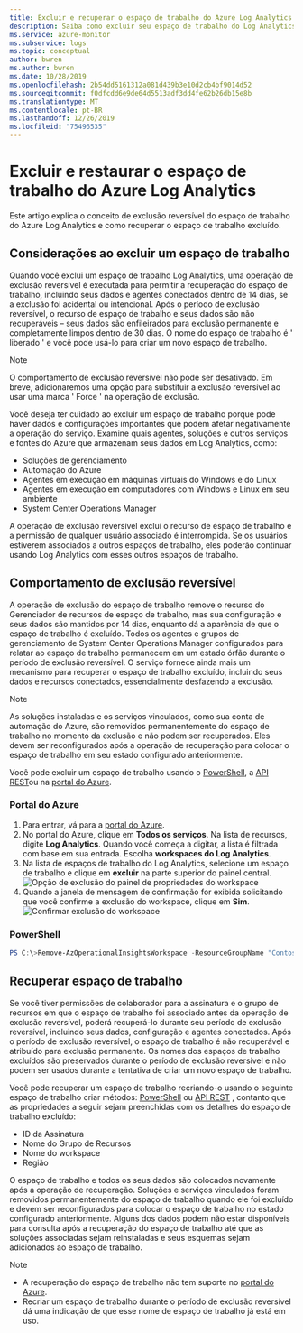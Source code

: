 ```yaml
---
title: Excluir e recuperar o espaço de trabalho do Azure Log Analytics | Microsoft Docs
description: Saiba como excluir seu espaço de trabalho do Log Analytics se tiver criado um em uma assinatura pessoal ou para reestruturar seu modelo de espaço de trabalho.
ms.service: azure-monitor
ms.subservice: logs
ms.topic: conceptual
author: bwren
ms.author: bwren
ms.date: 10/28/2019
ms.openlocfilehash: 2b54dd5161312a081d439b3e10d2cb4bf9014d52
ms.sourcegitcommit: f0dfcdd6e9de64d5513adf3dd4fe62b26db15e8b
ms.translationtype: MT
ms.contentlocale: pt-BR
ms.lasthandoff: 12/26/2019
ms.locfileid: "75496535"
---
```

# <a name="delete-and-restore-azure-log-analytics-workspace"></a>Excluir e restaurar o espaço de trabalho do Azure Log Analytics

Este artigo explica o conceito de exclusão reversível do espaço de trabalho do Azure Log Analytics e como recuperar o espaço de trabalho excluído. 

## <a name="considerations-when-deleting-a-workspace"></a>Considerações ao excluir um espaço de trabalho

Quando você exclui um espaço de trabalho Log Analytics, uma operação de exclusão reversível é executada para permitir a recuperação do espaço de trabalho, incluindo seus dados e agentes conectados dentro de 14 dias, se a exclusão foi acidental ou intencional. Após o período de exclusão reversível, o recurso de espaço de trabalho e seus dados são não recuperáveis – seus dados são enfileirados para exclusão permanente e completamente limpos dentro de 30 dias. O nome do espaço de trabalho é ' liberado ' e você pode usá-lo para criar um novo espaço de trabalho.

> [!NOTE]
> O comportamento de exclusão reversível não pode ser desativado. Em breve, adicionaremos uma opção para substituir a exclusão reversível ao usar uma marca ' Force ' na operação de exclusão.

Você deseja ter cuidado ao excluir um espaço de trabalho porque pode haver dados e configurações importantes que podem afetar negativamente a operação do serviço. Examine quais agentes, soluções e outros serviços e fontes do Azure que armazenam seus dados em Log Analytics, como:

* Soluções de gerenciamento
* Automação do Azure
* Agentes em execução em máquinas virtuais do Windows e do Linux
* Agentes em execução em computadores com Windows e Linux em seu ambiente
* System Center Operations Manager

A operação de exclusão reversível exclui o recurso de espaço de trabalho e a permissão de qualquer usuário associado é interrompida. Se os usuários estiverem associados a outros espaços de trabalho, eles poderão continuar usando Log Analytics com esses outros espaços de trabalho.

## <a name="soft-delete-behavior"></a>Comportamento de exclusão reversível

A operação de exclusão do espaço de trabalho remove o recurso do Gerenciador de recursos de espaço de trabalho, mas sua configuração e seus dados são mantidos por 14 dias, enquanto dá a aparência de que o espaço de trabalho é excluído. Todos os agentes e grupos de gerenciamento de System Center Operations Manager configurados para relatar ao espaço de trabalho permanecem em um estado órfão durante o período de exclusão reversível. O serviço fornece ainda mais um mecanismo para recuperar o espaço de trabalho excluído, incluindo seus dados e recursos conectados, essencialmente desfazendo a exclusão.

> [!NOTE] 
> As soluções instaladas e os serviços vinculados, como sua conta de automação do Azure, são removidos permanentemente do espaço de trabalho no momento da exclusão e não podem ser recuperados. Eles devem ser reconfigurados após a operação de recuperação para colocar o espaço de trabalho em seu estado configurado anteriormente.

Você pode excluir um espaço de trabalho usando o [PowerShell](https://docs.microsoft.com/powershell/module/azurerm.operationalinsights/remove-azurermoperationalinsightsworkspace?view=azurermps-6.13.0), a [API REST](https://docs.microsoft.com/rest/api/loganalytics/workspaces/delete)ou na [portal do Azure](https://portal.azure.com).

### <a name="azure-portal"></a>Portal do Azure

1. Para entrar, vá para a [portal do Azure](https://portal.azure.com). 
2. No portal do Azure, clique em **Todos os serviços**. Na lista de recursos, digite **Log Analytics**. Quando você começa a digitar, a lista é filtrada com base em sua entrada. Escolha **workspaces do Log Analytics**.
3. Na lista de espaços de trabalho do Log Analytics, selecione um espaço de trabalho e clique em **excluir** na parte superior do painel central.
   ![Opção de exclusão do painel de propriedades do workspace](media/delete-workspace/log-analytics-delete-workspace.png)
4. Quando a janela de mensagem de confirmação for exibida solicitando que você confirme a exclusão do workspace, clique em **Sim**.
   ![Confirmar exclusão do workspace](media/delete-workspace/log-analytics-delete-workspace-confirm.png)

### <a name="powershell"></a>PowerShell
```PowerShell
PS C:\>Remove-AzOperationalInsightsWorkspace -ResourceGroupName "ContosResourceGroup" -Name "MyWorkspace"
```

## <a name="recover-workspace"></a>Recuperar espaço de trabalho

Se você tiver permissões de colaborador para a assinatura e o grupo de recursos em que o espaço de trabalho foi associado antes da operação de exclusão reversível, poderá recuperá-lo durante seu período de exclusão reversível, incluindo seus dados, configuração e agentes conectados. Após o período de exclusão reversível, o espaço de trabalho é não recuperável e atribuído para exclusão permanente. Os nomes dos espaços de trabalho excluídos são preservados durante o período de exclusão reversível e não podem ser usados durante a tentativa de criar um novo espaço de trabalho.  

Você pode recuperar um espaço de trabalho recriando-o usando o seguinte espaço de trabalho criar métodos: [PowerShell](https://docs.microsoft.com/powershell/module/az.operationalinsights/New-AzOperationalInsightsWorkspace) ou [API REST]( https://docs.microsoft.com/rest/api/loganalytics/workspaces/createorupdate) , contanto que as propriedades a seguir sejam preenchidas com os detalhes do espaço de trabalho excluído:

* ID da Assinatura
* Nome do Grupo de Recursos
* Nome do workspace
* Região

O espaço de trabalho e todos os seus dados são colocados novamente após a operação de recuperação. Soluções e serviços vinculados foram removidos permanentemente do espaço de trabalho quando ele foi excluído e devem ser reconfigurados para colocar o espaço de trabalho no estado configurado anteriormente. Alguns dos dados podem não estar disponíveis para consulta após a recuperação do espaço de trabalho até que as soluções associadas sejam reinstaladas e seus esquemas sejam adicionados ao espaço de trabalho.

> [!NOTE]
> * A recuperação do espaço de trabalho não tem suporte no [portal do Azure](https://portal.azure.com). 
> * Recriar um espaço de trabalho durante o período de exclusão reversível dá uma indicação de que esse nome de espaço de trabalho já está em uso. 
> 
